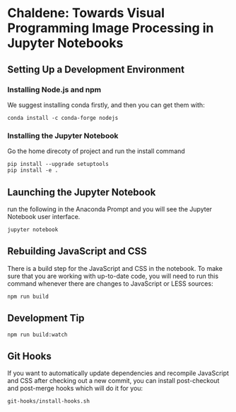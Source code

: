 # Chaldene: Towards Visual Programming Image Processing in Jupyter Notebooks
## Setting Up a Development Environment
### Installing Node.js and npm
We suggest installing conda firstly, and then you can get them with:
```
conda install -c conda-forge nodejs
```

### Installing the Jupyter Notebook
Go the home direcoty of project and run the install command
```
pip install --upgrade setuptools
pip install -e .
```
## Launching the Jupyter Notebook
run the following in the Anaconda Prompt and you will see the Jupyter Notebook user interface.

```
jupyter notebook
```

## Rebuilding JavaScript and CSS
There is a build step for the JavaScript and CSS in the notebook. To make sure that you are working with up-to-date code, you will need to run this command whenever there are changes to JavaScript or LESS sources:
```
npm run build
```
## Development Tip
```
npm run build:watch
```
## Git Hooks
If you want to automatically update dependencies and recompile JavaScript and CSS after checking out a new commit, you can install post-checkout and post-merge hooks which will do it for you:
```
git-hooks/install-hooks.sh
```

